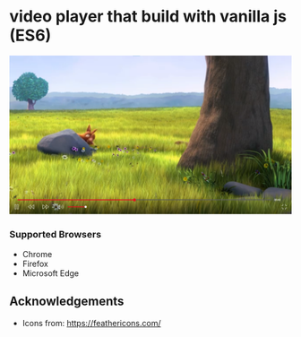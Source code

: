 # video player that build with vanilla js (ES6)

![Screenshot](./screenshots/desktop.png)

### Supported Browsers

- Chrome
- Firefox
- Microsoft Edge

## Acknowledgements

- Icons from: https://feathericons.com/
